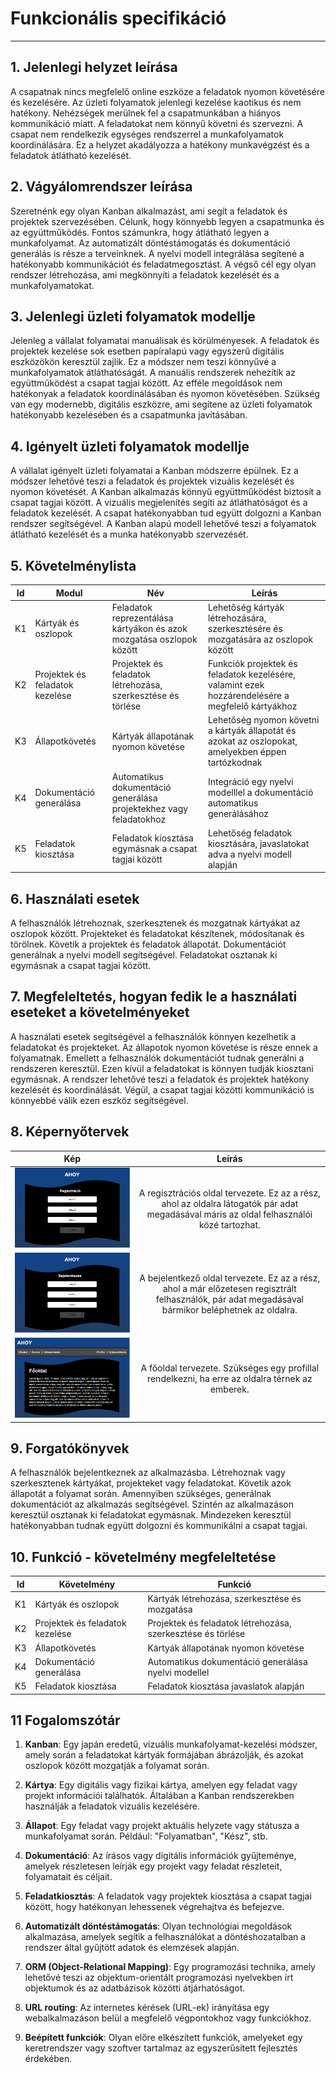 # Funkcionális specifikáció

---

## 1. Jelenlegi helyzet leírása

A csapatnak nincs megfelelő online eszköze a feladatok nyomon követésére és kezelésére.
Az üzleti folyamatok jelenlegi kezelése kaotikus és nem hatékony.
Nehézségek merülnek fel a csapatmunkában a hiányos kommunikáció miatt.
A feladatokat nem könnyű követni és szervezni.
A csapat nem rendelkezik egységes rendszerrel a munkafolyamatok koordinálására.
Ez a helyzet akadályozza a hatékony munkavégzést és a feladatok átlátható kezelését.

## 2. Vágyálomrendszer leírása

Szeretnénk egy olyan Kanban alkalmazást, ami segít a feladatok és projektek szervezésében.
Célunk, hogy könnyebb legyen a csapatmunka és az együttműködés.
Fontos számunkra, hogy átlátható legyen a munkafolyamat.
Az automatizált döntéstámogatás és dokumentáció generálás is része a terveinknek.
A nyelvi modell integrálása segítené a hatékonyabb kommunikációt és feladatmegosztást.
A végső cél egy olyan rendszer létrehozása, ami megkönnyíti a feladatok kezelését és a munkafolyamatokat.

## 3. Jelenlegi üzleti folyamatok modellje

Jelenleg a vállalat folyamatai manuálisak és körülményesek.
A feladatok és projektek kezelése sok esetben papíralapú vagy egyszerű digitális eszközökön keresztül zajlik.
Ez a módszer nem teszi könnyűvé a munkafolyamatok átláthatóságát.
A manuális rendszerek nehezítik az együttműködést a csapat tagjai között.
Az efféle megoldások nem hatékonyak a feladatok koordinálásában és nyomon követésében.
Szükség van egy modernebb, digitális eszközre, ami segítene az üzleti folyamatok hatékonyabb kezelésében és a csapatmunka javításában.

## 4. Igényelt üzleti folyamatok modellje

A vállalat igényelt üzleti folyamatai a Kanban módszerre épülnek.
Ez a módszer lehetővé teszi a feladatok és projektek vizuális kezelését és nyomon követését.
A Kanban alkalmazás könnyű együttműködést biztosít a csapat tagjai között.
A vizuális megjelenítés segíti az átláthatóságot és a feladatok kezelését.
A csapat hatékonyabban tud együtt dolgozni a Kanban rendszer segítségével.
A Kanban alapú modell lehetővé teszi a folyamatok átlátható kezelését és a munka hatékonyabb szervezését.

## 5. Követelménylista

| Id | Modul | Név | Leírás |
| :---: | --- | --- | --- |
| K1 | Kártyák és oszlopok | Feladatok reprezentálása kártyákon és azok mozgatása oszlopok között | Lehetőség kártyák létrehozására, szerkesztésére és mozgatására az oszlopok között |
| K2 | Projektek és feladatok kezelése | Projektek és feladatok létrehozása, szerkesztése és törlése | Funkciók projektek és feladatok kezelésére, valamint ezek hozzárendelésére a megfelelő kártyákhoz |
| K3 | Állapotkövetés | Kártyák állapotának nyomon követése | Lehetőség nyomon követni a kártyák állapotát és azokat az oszlopokat, amelyekben éppen tartózkodnak |
| K4 | Dokumentáció generálása | Automatikus dokumentáció generálása projektekhez vagy feladatokhoz | Integráció egy nyelvi modelllel a dokumentáció automatikus generálásához |
| K5 | Feladatok kiosztása | Feladatok kiosztása egymásnak a csapat tagjai között | Lehetőség feladatok kiosztására, javaslatokat adva a nyelvi modell alapján |

## 6. Használati esetek

A felhasználók létrehoznak, szerkesztenek és mozgatnak kártyákat az oszlopok között.
Projekteket és feladatokat készítenek, módosítanak és törölnek.
Követik a projektek és feladatok állapotát.
Dokumentációt generálnak a nyelvi modell segítségével.
Feladatokat osztanak ki egymásnak a csapat tagjai között.

## 7. Megfeleltetés, hogyan fedik le a használati eseteket a követelményeket

A használati esetek segítségével a felhasználók könnyen kezelhetik a feladatokat és projekteket.
Az állapotok nyomon követése is része ennek a folyamatnak.
Emellett a felhasználók dokumentációt tudnak generálni a rendszeren keresztül.
Ezen kívül a feladatokat is könnyen tudják kiosztani egymásnak.
A rendszer lehetővé teszi a feladatok és projektek hatékony kezelését és koordinálását.
Végül, a csapat tagjai közötti kommunikáció is könnyebbé válik ezen eszköz segítségével.

## 8. Képernyőtervek

| Kép | Leírás |
| :-----------: | :-----------: |
| ![regisztracio.png](https://github.com/Fecsk3/Arrgh/blob/main/docs/img/regisztracio.png) | A regisztrációs oldal tervezete. Ez az a rész, ahol az oldalra látogatók pár adat megadásával máris az oldal felhasználói közé tartozhat. |
| ![bejelentkezes.png](https://github.com/Fecsk3/Arrgh/blob/main/docs/img/bejelentkezes.png) | A bejelentkező oldal tervezete. Ez az a rész, ahol a már előzetesen regisztrált felhasználók, pár adat megadásával bármikor beléphetnek az oldalra. |
| ![fooldal.png](https://github.com/Fecsk3/Arrgh/blob/main/docs/img/fooldal.png) | A főoldal tervezete. Szükséges egy profillal rendelkezni, ha erre az oldalra térnek az emberek. |

## 9. Forgatókönyvek

A felhasználók bejelentkeznek az alkalmazásba.
Létrehoznak vagy szerkesztenek kártyákat, projekteket vagy feladatokat.
Követik azok állapotát a folyamat során.
Amennyiben szükséges, generálnak dokumentációt az alkalmazás segítségével.
Szintén az alkalmazáson keresztül osztanak ki feladatokat egymásnak.
Mindezeken keresztül hatékonyabban tudnak együtt dolgozni és kommunikálni a csapat tagjai.

## 10. Funkció - követelmény megfeleltetése

| Id | Követelmény | Funkció |
| :---: | --- | --- |
| K1 | Kártyák és oszlopok | Kártyák létrehozása, szerkesztése és mozgatása |
| K2 | Projektek és feladatok kezelése | Projektek és feladatok létrehozása, szerkesztése és törlése |
| K3 | Állapotkövetés | Kártyák állapotának nyomon követése |
| K4 | Dokumentáció generálása | Automatikus dokumentáció generálása nyelvi modellel |
| K5 | Feladatok kiosztása | Feladatok kiosztása javaslatok alapján |

## 11 Fogalomszótár

1. **Kanban**: Egy japán eredetű, vizuális munkafolyamat-kezelési módszer, amely során a feladatokat kártyák formájában ábrázolják, és azokat oszlopok között mozgatják a folyamat során.

2. **Kártya**: Egy digitális vagy fizikai kártya, amelyen egy feladat vagy projekt információi találhatók. Általában a Kanban rendszerekben használják a feladatok vizuális kezelésére.

3. **Állapot**: Egy feladat vagy projekt aktuális helyzete vagy státusza a munkafolyamat során. Például: "Folyamatban", "Kész", stb.

4. **Dokumentáció**: Az írásos vagy digitális információk gyűjteménye, amelyek részletesen leírják egy projekt vagy feladat részleteit, folyamatait és céljait.

5. **Feladatkiosztás**: A feladatok vagy projektek kiosztása a csapat tagjai között, hogy hatékonyan lehessenek végrehajtva és befejezve.

6. **Automatizált döntéstámogatás**: Olyan technológiai megoldások alkalmazása, amelyek segítik a felhasználókat a döntéshozatalban a rendszer által gyűjtött adatok és elemzések alapján.

7. **ORM (Object-Relational Mapping)**: Egy programozási technika, amely lehetővé teszi az objektum-orientált programozási nyelvekben írt objektumok és az adatbázisok közötti átjárhatóságot.

8. **URL routing**: Az internetes kérések (URL-ek) irányítása egy webalkalmazáson belül a megfelelő végpontokhoz vagy funkciókhoz.

9. **Beépített funkciók**: Olyan előre elkészített funkciók, amelyeket egy keretrendszer vagy szoftver tartalmaz az egyszerűsített fejlesztés érdekében.
